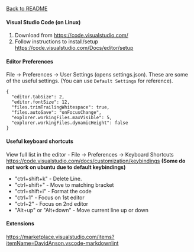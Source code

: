 [Back to README](README.md)
#### Visual Studio Code (on Linux)
1. Download from https://code.visualstudio.com/
1. Follow instructions to install/setup https://code.visualstudio.com/Docs/editor/setup

#### Editor Preferences

File -> Preferences -> User Settings (opens settings.json).
  These are some of the useful settings. (You can use `Default Settings` for reference).
```
{
  "editor.tabSize": 2,
  "editor.fontSize": 12,
  "files.trimTrailingWhitespace": true,
  "files.autoSave": "onFocusChange",
  "explorer.workingFiles.maxVisible": 5,
  "explorer.workingFiles.dynamicHeight": false
}
```

#### Useful keyboard shortcuts
View full list in the editor - File -> Preferences -> Keyboard Shortcuts
<br>https://code.visualstudio.com/docs/customization/keybindings **(Some do not work on ubuntu due to default keybindings)**
* "ctrl+shift+k" - Delete Line.
* "ctrl+shift+\" - Move to matching bracket
* "ctrl+shift+i" - Format the code
* "ctrl+1" - Focus on 1st editor
* "ctrl+2" - Focus on 2nd editor
* "Alt+up" or "Alt+down" - Move current line up or down

#### Extensions
https://marketplace.visualstudio.com/items?itemName=DavidAnson.vscode-markdownlint


